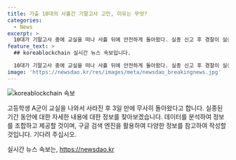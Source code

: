 ```yaml
---
title: 가출 10대의 사흘간 기말고사 고민, 이유는 무엇?
categories:
  - News
excerpt: >
  10대가 기말고사 중에 교실을 떠나 사흘 뒤에 안전하게 돌아왔다. 실종 신고 후 경찰이 실종경보 문자를 발송했고, A군은 직접 경찰서로 돌아왔다. 경찰은 A군의 귀가에 안도하며 교실을 떠난 이유 등을 조사할 예정이다. (150자)
feature_text: >
  ## koreablockchain 실시간 뉴스 속보입니다.

  10대가 기말고사 중에 교실을 떠나 사흘 뒤에 안전하게 돌아왔다. 실종 신고 후 경찰이 실종경보 문자를 발송했고, A군은 직접 경찰서로 돌아왔다. 경찰은 A군의 귀가에 안도하며 교실을 떠난 이유 등을 조사할 예정이다. (150자)
image: 'https://newsdao.kr/res/images/meta/newsdao_breakingnews.jpg'
---
```


<p><img src="https://newsdao.kr/res/images/meta/newsdao_breakingnews.jpg" alt="koreablockchain 속보" /></p>

<p>고등학생 A군이 교실을 나와서 사라진 후 3일 만에 무사히 돌아왔다고 합니다. 실종된 기간 동안에 대한 자세한 내용에 대한 정보를 찾아보겠습니다. 데이터를 분석하여 정보를 조합하고 제공할 것이며, 구글 검색 엔진을 활용하여 다양한 정보를 참고하여 작성할 것입니다. 기다려 주십시오.</p>
실시간 뉴스 속보는, <a href="https://newsdao.kr" rel="dofollow">https://newsdao.kr</a>


